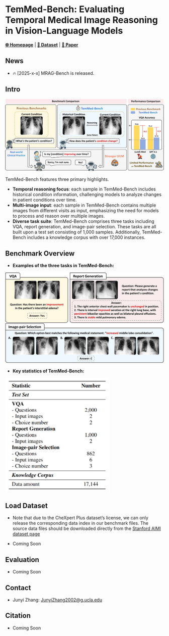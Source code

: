 
# TemMed-Bench: Evaluating Temporal Medical Image Reasoning in Vision-Language Models

[**🌐 Homepage**]() | [**🤗 Dataset**](https://huggingface.co/datasets/uclanlp/TemMed-Bench) | [**📖 Paper**]()



## News


* 🔥 [2025-x-x] MRAG-Bench is released.


## Intro

<img src="./misc/Teaser_Figure.png" width="750" />

TemMed-Bench features three primary highlights. 
- **Temporal reasoning focus**: each sample in TemMed-Bench includes historical condition information, challenging models to analyze changes in patient conditions over time. 
- **Multi-image input**: each sample in TemMed-Bench contains multiple images from different visits as input, emphasizing the need for models to process and reason over multiple images. 
- **Diverse task suite**: TemMed-Bench comprises three tasks including VQA, report generation, and image-pair selection. These tasks are all built upon a test set consisting of 1,000 samples. Additionally, TemMed-Bench includes a knowledge corpus with over 17,000 instances.




## Benchmark Overview

- **Examples of the three tasks in TemMed-Bench:**

<img src="./misc/Task_Figure.png" width="700" />


- **Key statistics of TemMed-Bench:**

<img src="./misc/Data_Amount.png" width="330" />



<!-- 
## Results

<img src="./misc/Results.png" width="500" />

- We conducted extensive experiments on TemMed-Bench to evaluate six proprietary and six open-source LVLMs. The results show that most LVLMs lack the ability to analyze changes in patients’ conditions across temporal medical images. 

  - In the VQA task, GPT-4o-mini and Claude 3.5 Sonnet achieved accuracies of 79.15% and 69.90%, respectively, while most LVLMs scored below 60\%. For the more challenging tasks of report generation and image-pair selection, all LVLMs underperformed, with the highest average BLEU, ROUGE-L, and METEOR score at 20.67 for report generation and a top accuracy of 39.33% for image-pair selection in a three-option setting. These results reveal a fundamental gap in current LVLM training, i.e., lack of focus on temporal image reasoning.

- Given the limited performance of current LVLMs in tracking condition changes under the zero-shot setting, we adopt the Retrieval-Augmented Generation (RAG) framework for evaluation. In addition to augmenting the input with retrieved textual information, we further explore augmenting the input with both retrieved visual and textual modalities in the medical domain. 

  - Experimental results demonstrate that augmenting input with both visual and textual information substantially boosts performance for most models compared to text-only augmentation. Notably, HealthGPT exhibits an accuracy improvement of over 10% in the VQA task when augmented with multi-modal retrieved information. These results confirm that multi-modal retrieval augmentation provides more relevant medical information by retrieving images with similar conditions, highlighting its potential for input augmentation in the medical domain.
 -->

## Load Dataset

- Note that due to the CheXpert Plus dataset’s license, we can only release the corresponding data index in our benchmark files. The source data files should be downloaded directly from the [Stanford AIMI dataset page](https://stanfordaimi.azurewebsites.net/datasets/5158c524-d3ab-4e02-96e9-6ee9efc110a1)

- Coming Soon


## Evaluation 

- Coming Soon


## Contact

* Junyi Zhang: JunyiZhang2002@g.ucla.edu


## Citation

- Coming Soon
